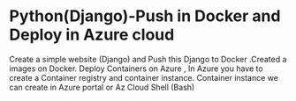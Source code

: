 # Python(Django)-Push in Docker and Deploy in Azure cloud
Create a simple website (Django) and Push this Django to Docker .Created a images on Docker. Deploy Containers on Azure , In Azure you have to create a Container registry and container instance. Container instance we can create in Azure portal or Az Cloud Shell (Bash)
